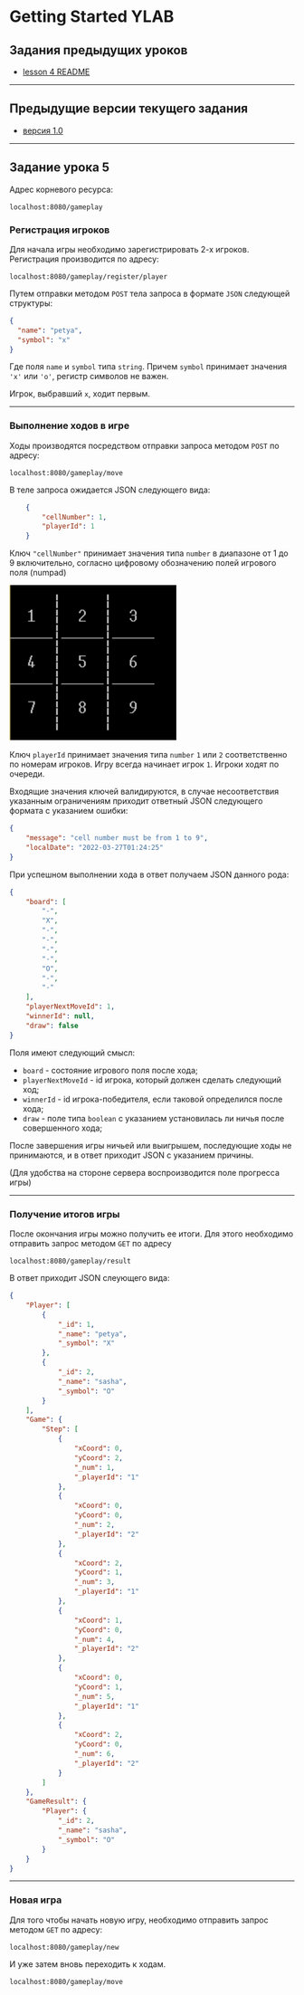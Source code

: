 # Getting Started YLAB

## Задания предыдущих уроков

- [lesson 4 README](LESSON4_README.MD)

---
## Предыдущие версии текущего задания

- [версия 1.0](lesson5_1.0.md)
---

## Задание урока 5

Адрес корневого ресурса:

    localhost:8080/gameplay

### Регистрация игроков

Для начала игры необходимо зарегистрировать 2-х игроков. Регистрация 
производится по адресу:
    
    localhost:8080/gameplay/register/player

Путем отправки методом `POST` тела запроса в формате `JSON` следующей 
структуры:

```json
{
  "name": "petya",
  "symbol": "x"
}
```
Где поля `name` и  `symbol` типа `string`. Причем `symbol` принимает
значения `'x'` или `'o'`, регистр символов не важен. 

Игрок, выбравший `x`, ходит первым.

---
### Выполнение ходов в игре

Ходы производятся посредством отправки запроса методом `POST` по адресу:

    localhost:8080/gameplay/move

В теле запроса ожидается JSON следующего вида:

```json
    {
        "cellNumber": 1,
        "playerId": 1
    }
```

Ключ `"cellNumber"` принимает значения типа `number` в диапазоне
от 1 до 9 включительно, согласно цифровому обозначению полей игрового
поля (numpad)

![tic-tac-toe board](img_1.png)

Ключ `playerId` принимает значения типа `number` `1` или
`2` соответственно по номерам игроков. Игру всегда начинает игрок `1`.
Игроки ходят по очереди.

Входящие значения ключей валидируются, в случае несоответствия указанным
ограничениям приходит ответный JSON следующего формата с указанием ошибки:
```json
{
	"message": "cell number must be from 1 to 9",
	"localDate": "2022-03-27T01:24:25"
}
```

При успешном выполнении хода в ответ получаем JSON данного рода:

```json
{
	"board": [
		"-",
		"X",
		"-",
		"-",
		"-",
		"-",
		"O",
		"-",
		"-"
	],
	"playerNextMoveId": 1,
	"winnerId": null,
	"draw": false
}
```
Поля имеют следующий смысл:

- `board` - состояние игрового поля после хода;
- `playerNextMoveId` - id игрока, который должен сделать следующий ход;
- `winnerId` - id игрока-победителя, если таковой определился после хода;
- `draw` - поле типа `boolean` с указанием установилась ли ничья
после совершенного хода;

После завершения игры ничьей или выигрышем, последующие ходы
не принимаются, и в ответ приходит JSON с указанием причины.

(Для удобства на стороне сервера воспроизводится поле прогресса игры)

--- 
### Получение итогов игры
После окончания игры можно получить ее итоги. Для этого необходимо
отправить запрос методом `GET` по адресу

    localhost:8080/gameplay/result

В ответ приходит JSON слеующего вида:
```json
{
	"Player": [
		{
			"_id": 1,
			"_name": "petya",
			"_symbol": "X"
		},
		{
			"_id": 2,
			"_name": "sasha",
			"_symbol": "O"
		}
	],
	"Game": {
		"Step": [
			{
				"xCoord": 0,
				"yCoord": 2,
				"_num": 1,
				"_playerId": "1"
			},
			{
				"xCoord": 0,
				"yCoord": 0,
				"_num": 2,
				"_playerId": "2"
			},
			{
				"xCoord": 2,
				"yCoord": 1,
				"_num": 3,
				"_playerId": "1"
			},
			{
				"xCoord": 1,
				"yCoord": 0,
				"_num": 4,
				"_playerId": "2"
			},
			{
				"xCoord": 0,
				"yCoord": 1,
				"_num": 5,
				"_playerId": "1"
			},
			{
				"xCoord": 2,
				"yCoord": 0,
				"_num": 6,
				"_playerId": "2"
			}
		]
	},
	"GameResult": {
		"Player": {
			"_id": 2,
			"_name": "sasha",
			"_symbol": "O"
		}
	}
}
```

---
### Новая игра
Для того чтобы начать новую игру, необходимо отправить запрос 
методом `GET` по адресу:
    
    localhost:8080/gameplay/new

И уже затем вновь переходить к ходам. 

    localhost:8080/gameplay/move